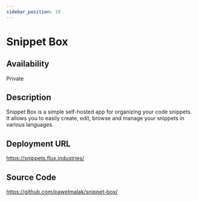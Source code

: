 ```yaml
---
sidebar_position: 19
---
```


# Snippet Box

## Availability
Private

## Description
Snippet Box is a simple self-hosted app for organizing your code snippets. It allows you to easily create, edit, browse and manage your snippets in various languages.

## Deployment URL
https://snippets.flux.industries/

## Source Code
https://github.com/pawelmalak/snippet-box/
